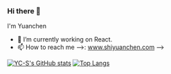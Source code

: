 ### Hi there 👋

I'm Yuanchen

- 🔭 I’m currently working on React.
- 📫 How to reach me -->: www.shiyuanchen.com
-->

[![YC-S's GitHub stats](https://github-readme-stats.vercel.app/api?username=YC-S&show_icons=true&theme=dracula&hide=contribs,issues)](https://github.com/YC-S/github-readme-stats)
[![Top Langs](https://github-readme-stats.vercel.app/api/top-langs/?username=YC-S&hide=html&layout=compact&theme=dracula)](https://github.com/YC-S/github-readme-stats)

